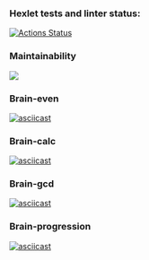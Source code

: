 ### Hexlet tests and linter status:
[![Actions Status](https://github.com/SnowFlameProd/php-project-45/workflows/hexlet-check/badge.svg)](https://github.com/SnowFlameProd/php-project-45/actions)


### Maintainability
<a href="https://codeclimate.com/github/SnowFlameProd/php-project-45/maintainability"><img src="https://api.codeclimate.com/v1/badges/aaa64b84090c116ad95d/maintainability" /></a>

### Brain-even
[![asciicast](https://asciinema.org/a/576225.svg)](https://asciinema.org/a/576225)

### Brain-calc
[![asciicast](https://asciinema.org/a/576169.svg)](https://asciinema.org/a/576169)

### Brain-gcd
[![asciicast](https://asciinema.org/a/576224.svg)](https://asciinema.org/a/576224)

### Brain-progression
[![asciicast](https://asciinema.org/a/576248.svg)](https://asciinema.org/a/576248)
